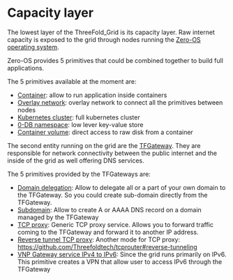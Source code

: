 # Capacity layer

The lowest layer of the ThreeFold_Grid is its capacity layer. Raw internet capacity is exposed to the grid through nodes running the [Zero-OS operating system](https://github.com/threefoldtech/zos).

Zero-OS provides 5 primitives that could be combined together to build full applications.

The 5 primitives available at the moment are:

- [Container](capacity_container): allow to run application inside containers
- [Overlay network](capacity_network): overlay network to connect all the primitives between nodes
- [Kubernetes cluster](capacity_kubernetes): full kubernetes cluster
- [0-DB namespace](capacity_0db): low lever key-value store
- [Container volume](capacity_vdisk): direct access to raw disk from a container

The second entity running on the grid are the [TFGateway](https://github.com/Threefoldtech/tfgateway). They are responsible for network connectivity between the public internet and the inside of the grid as well offering DNS services.

The 5 primitives provided by the TFGateways are:

- [Domain delegation](capacity_domain_delegation): Allow to delegate all or a part of your own domain to the TFGateway. So you could create sub-domain directly from the TFGateway.
- [Subdomain](capacity_subdomain): Allow to create A or AAAA DNS record on a domain managed by the TFGateway
- [TCP proxy](capacity_tcp_proxy): Generic TCP proxy service. Allows you to forward traffic coming to the TFGateway and forward it to another IP address.
- [Reverse tunnel TCP proxy](capacity_reverse_tcp_proxy): Another mode for TCP proxy: https://github.com/Threefoldtech/tcprouter#reverse-tunneling
- [VNP Gateway service IPv4 to IPv6](capacity_gw4to6): Since the grid runs primarily on IPv6. This primitive creates a VPN that allow user to access IPv6 through the TFGateway
